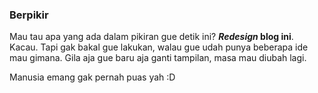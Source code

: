 ### Berpikir

Mau tau apa yang ada dalam pikiran gue detik ini? **_Redesign_ blog ini**. Kacau. Tapi gak bakal gue lakukan, walau gue udah punya beberapa ide mau gimana. Gila aja gue baru aja ganti tampilan, masa mau diubah lagi.

Manusia emang gak pernah puas yah :D

<!-- METADATA: {"time": "2008-02-20 07:57:31", "title": "Berpikir"} -->

